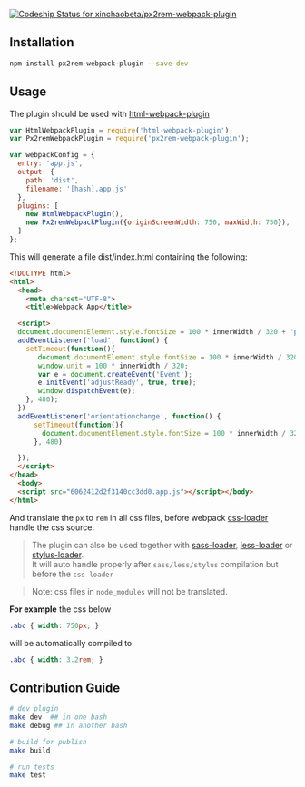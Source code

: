 [ ![Codeship Status for xinchaobeta/px2rem-webpack-plugin](https://codeship.com/projects/97fa7040-00c2-0134-74ce-4a275b923e46/status?branch=master)](https://codeship.com/projects/153298)

## Installation

``` bash
npm install px2rem-webpack-plugin --save-dev
```

## Usage

The plugin should be used with [html-webpack-plugin](https://github.com/ampedandwired/html-webpack-plugin)
``` javascript
var HtmlWebpackPlugin = require('html-webpack-plugin');
var Px2remWebpackPlugin = require('px2rem-webpack-plugin');

var webpackConfig = {
  entry: 'app.js',
  output: {
    path: 'dist',
    filename: '[hash].app.js'
  },
  plugins: [
    new HtmlWebpackPlugin(),
    new Px2remWebpackPlugin({originScreenWidth: 750, maxWidth: 750}),
  ]
};
```

This will generate a file dist/index.html containing the following:

``` html
<!DOCTYPE html>
<html>
  <head>
    <meta charset="UTF-8">
    <title>Webpack App</title>

  <script>
  document.documentElement.style.fontSize = 100 * innerWidth / 320 + 'px'
  addEventListener('load', function() {
    setTimeout(function(){
       document.documentElement.style.fontSize = 100 * innerWidth / 320 + 'px'
       window.unit = 100 * innerWidth / 320;
       var e = document.createEvent('Event');
       e.initEvent('adjustReady', true, true);
       window.dispatchEvent(e);
    }, 480);
  })
  addEventListener('orientationchange', function() {
      setTimeout(function(){
        document.documentElement.style.fontSize = 100 * innerWidth / 320 + 'px'
      }, 480)

  });
  </script>
</head>
  <body>
  <script src="6062412d2f3140cc3dd0.app.js"></script></body>
</html>
```

And translate the `px` to `rem` in all css files, before webpack [css-loader](https://github.com/webpack/css-loader) handle the css source.
> The plugin can also be used together with [sass-loader](https://github.com/jtangelder/sass-loader), [less-loader](https://github.com/webpack/less-loader) or [stylus-loader](https://github.com/shama/stylus-loader).
<br>It will auto handle properly after `sass/less/stylus` compilation but before the `css-loader`

> Note: css files in `node_modules` will not be translated.

**For example** the css below

``` css
.abc { width: 750px; }
```
will be automatically compiled to
``` css
.abc { width: 3.2rem; }
```



## Contribution Guide

``` bash
# dev plugin
make dev  ## in one bash
make debug ## in another bash

# build for publish
make build

# run tests
make test
```
